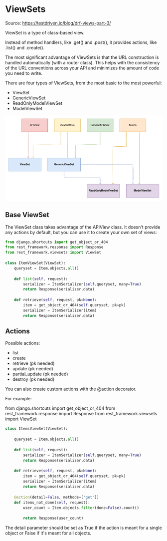# ViewSets

Source: https://testdriven.io/blog/drf-views-part-3/

ViewSet is a type of class-based view.

Instead of method handlers, like .get() and .post(), it provides actions, like .list() and .create().

The most significant advantage of ViewSets is that the URL construction is handled automatically (with a router class). This helps with the consistency of the URL conventions across your API and minimizes the amount of code you need to write.

There are four types of ViewSets, from the most basic to the most powerful:

* ViewSet
* GenericViewSet
* ReadOnlyModelViewSet
* ModelViewSet

![005_ViewSet.png](005_ViewSet.png)

## Base ViewSet

The ViewSet class takes advantage of the APIView class. It doesn't provide any actions by default, but you can use it to create your own set of views:
```python
from django.shortcuts import get_object_or_404
from rest_framework.response import Response
from rest_framework.viewsets import ViewSet

class ItemViewSet(ViewSet):
    queryset = Item.objects.all()

    def list(self, request):
        serializer = ItemSerializer(self.queryset, many=True)
        return Response(serializer.data)

    def retrieve(self, request, pk=None):
        item = get_object_or_404(self.queryset, pk=pk)
        serializer = ItemSerializer(item)
        return Response(serializer.data)
```

## Actions

Possible actions:
* list
* create
* retrieve (pk needed)
* update (pk needed)
* partial_update (pk needed)
* destroy (pk needed)

You can also create custom actions with the @action decorator.

For example:

from django.shortcuts import get_object_or_404
from rest_framework.response import Response
from rest_framework.viewsets import ViewSet
```python
class ItemsViewSet(ViewSet):

    queryset = Item.objects.all()

    def list(self, request):
        serializer = ItemSerializer(self.queryset, many=True)
        return Response(serializer.data)

    def retrieve(self, request, pk=None):
        item = get_object_or_404(self.queryset, pk=pk)
        serializer = ItemSerializer(item)
        return Response(serializer.data)

    @action(detail=False, methods=['get'])
    def items_not_done(self, request):
        user_count = Item.objects.filter(done=False).count()

        return Response(user_count)
```

The detail parameter should be set as True if the action is meant for a single object or False if it's meant for all objects.